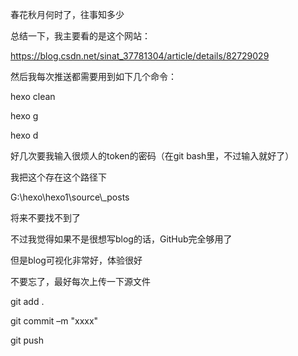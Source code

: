 春花秋月何时了，往事知多少

总结一下，我主要看的是这个网站：

<https://blog.csdn.net/sinat_37781304/article/details/82729029>

然后我每次推送都需要用到如下几个命令：

hexo clean

hexo g

hexo d

好几次要我输入很烦人的token的密码（在git bash里，不过输入就好了）

我把这个存在这个路径下

G:\\hexo\\hexo1\\source\\_posts

将来不要找不到了

不过我觉得如果不是很想写blog的话，GitHub完全够用了

但是blog可视化非常好，体验很好

不要忘了，最好每次上传一下源文件

git add .

git commit –m "xxxx"

git push
